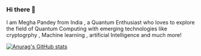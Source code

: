 ### Hi there 👋

I am Megha Pandey from India , a Quantum Enthusiast who loves to explore the field of Quantum Computing with emerging technologies like cryptogrphy , Machine learning , artificial Intelligence and much more!

[![Anurag's GitHub stats](https://github-readme-stats.vercel.app/api?username=megha0304)](https://github.com/megha0304/github-readme-stats)
